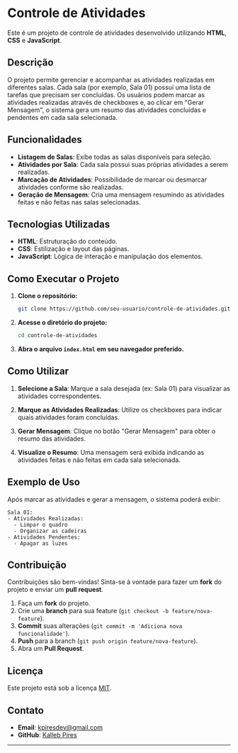 # Controle de Atividades

Este é um projeto de controle de atividades desenvolvido utilizando **HTML**, **CSS** e **JavaScript**.

## Descrição

O projeto permite gerenciar e acompanhar as atividades realizadas em diferentes salas. Cada sala (por exemplo, Sala 01) possui uma lista de tarefas que precisam ser concluídas. Os usuários podem marcar as atividades realizadas através de checkboxes e, ao clicar em "Gerar Mensagem", o sistema gera um resumo das atividades concluídas e pendentes em cada sala selecionada.

## Funcionalidades

- **Listagem de Salas**: Exibe todas as salas disponíveis para seleção.
- **Atividades por Sala**: Cada sala possui suas próprias atividades a serem realizadas.
- **Marcação de Atividades**: Possibilidade de marcar ou desmarcar atividades conforme são realizadas.
- **Geração de Mensagem**: Cria uma mensagem resumindo as atividades feitas e não feitas nas salas selecionadas.

## Tecnologias Utilizadas

- **HTML**: Estruturação do conteúdo.
- **CSS**: Estilização e layout das páginas.
- **JavaScript**: Lógica de interação e manipulação dos elementos.

## Como Executar o Projeto

1. **Clone o repositório:**

   ```bash
   git clone https://github.com/seu-usuario/controle-de-atividades.git
   ```

2. **Acesse o diretório do projeto:**

   ```bash
   cd controle-de-atividades
   ```

3. **Abra o arquivo `index.html` em seu navegador preferido.**

## Como Utilizar

1. **Selecione a Sala**: Marque a sala desejada (ex: Sala 01) para visualizar as atividades correspondentes.

2. **Marque as Atividades Realizadas**: Utilize os checkboxes para indicar quais atividades foram concluídas.

3. **Gerar Mensagem**: Clique no botão "Gerar Mensagem" para obter o resumo das atividades.

4. **Visualize o Resumo**: Uma mensagem será exibida indicando as atividades feitas e não feitas em cada sala selecionada.

## Exemplo de Uso

Após marcar as atividades e gerar a mensagem, o sistema poderá exibir:

```
Sala 01:
- Atividades Realizadas:
  - Limpar o quadro
  - Organizar as cadeiras
- Atividades Pendentes:
  - Apagar as luzes
```

## Contribuição

Contribuições são bem-vindas! Sinta-se à vontade para fazer um **fork** do projeto e enviar um **pull request**.

1. Faça um **fork** do projeto.
2. Crie uma **branch** para sua feature (`git checkout -b feature/nova-feature`).
3. **Commit** suas alterações (`git commit -m 'Adiciona nova funcionalidade'`).
4. **Push** para a branch (`git push origin feature/nova-feature`).
5. Abra um **Pull Request**.

## Licença

Este projeto está sob a licença [MIT](LICENSE).

## Contato

- **Email**: kpiresdev@gmail.com
- **GitHub**: [Kalleb Pires](https://github.com/KallebPires)

---

